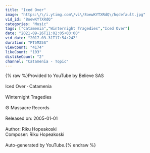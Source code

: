 ```yaml
---
title: "Iced Over"
image: "https:\/\/i.ytimg.com\/vi\/8oewKYTXRdQ\/hqdefault.jpg"
vid_id: "8oewKYTXRdQ"
categories: "Music"
tags: ["Catamenia","Winternight Tragedies","Iced Over"]
date: "2021-09-26T11:02:05+03:00"
vid_date: "2017-03-31T17:54:24Z"
duration: "PT5M25S"
viewcount: "4174"
likeCount: "103"
dislikeCount: "2"
channel: "Catamenia - Topic"
---
```

{% raw %}Provided to YouTube by Believe SAS<br /><br />Iced Over · Catamenia<br /><br />Winternight Tragedies<br /><br />℗ Massacre Records<br /><br />Released on: 2005-01-01<br /><br />Author: Riku Hopeakoski<br />Composer: Riku Hopeakoski<br /><br />Auto-generated by YouTube.{% endraw %}
